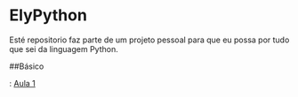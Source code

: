 # ElyPython
Esté repositorio faz parte de um projeto pessoal para que eu possa por tudo que sei da linguagem Python.

##Básico

: [Aula 1]()
